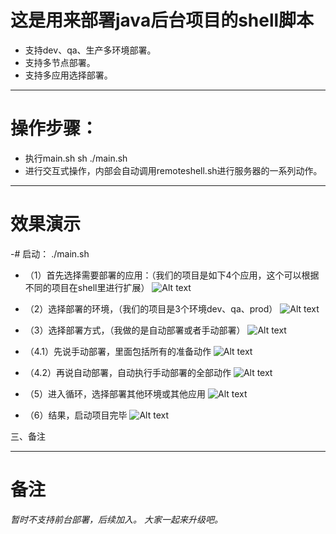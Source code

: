 # 这是用来部署java后台项目的shell脚本


- 支持dev、qa、生产多环境部署。
- 支持多节点部署。
- 支持多应用选择部署。

-----

# 操作步骤：
  - 执行main.sh sh ./main.sh  
  - 进行交互式操作，内部会自动调用remoteshell.sh进行服务器的一系列动作。

--------

# 效果演示
  
-#  启动：  ./main.sh
 -   （1）首先选择需要部署的应用：（我们的项目是如下4个应用，这个可以根据不同的项目在shell里进行扩展）
![Alt text](https://upload-images.jianshu.io/upload_images/17375175-8cd3d483981be608.png?imageMogr2/auto-orient/strip%7CimageView2/2/w/1240)

-   （2）选择部署的环境，（我们的项目是3个环境dev、qa、prod）
![Alt text](https://upload-images.jianshu.io/upload_images/17375175-32c026a22bdcf5b1.png?imageMogr2/auto-orient/strip%7CimageView2/2/w/1240)

-   （3）选择部署方式，（我做的是自动部署或者手动部署）
![Alt text](https://upload-images.jianshu.io/upload_images/17375175-4df7ff74e410269a.png?imageMogr2/auto-orient/strip%7CimageView2/2/w/1240)

-   （4.1）先说手动部署，里面包括所有的准备动作
![Alt text](https://upload-images.jianshu.io/upload_images/17375175-59a97b57191ddb37.png?imageMogr2/auto-orient/strip%7CimageView2/2/w/1240)

-   （4.2）再说自动部署，自动执行手动部署的全部动作
![Alt text](https://upload-images.jianshu.io/upload_images/17375175-3185a2edc0a63661.png?imageMogr2/auto-orient/strip%7CimageView2/2/w/1240)

-   （5）进入循环，选择部署其他环境或其他应用
![Alt text](https://upload-images.jianshu.io/upload_images/17375175-99ef2a626814ff2a.png?imageMogr2/auto-orient/strip%7CimageView2/2/w/1240)

-   （6）结果，启动项目完毕
![Alt text](https://upload-images.jianshu.io/upload_images/17375175-ebc4d2e914a88820.png?imageMogr2/auto-orient/strip%7CimageView2/2/w/1240)


三、备注

---------

# 备注
*暂时不支持前台部署，后续加入。
大家一起来升级吧。*


